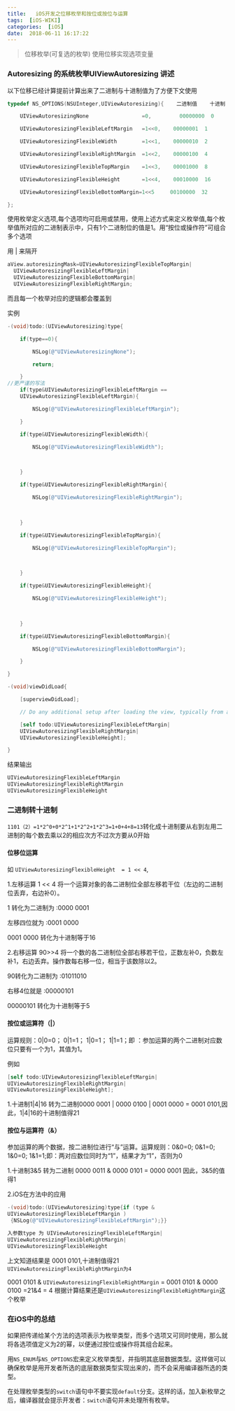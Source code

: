 ```yaml
---
title:   iOS开发之位移枚举和按位或按位与运算
tags:  [iOS-WIKI]
categories:  [iOS]
date:  2018-06-11 16:17:22
---
```




>位移枚举(可复选的枚举) 使用位移实现选项变量

### Autoresizing 的系统枚举UIViewAutoresizing 讲述

以下位移已经计算提前计算出来了二进制与十进制值为了方便下文使用

``` objectivec
typedef NS_OPTIONS(NSUInteger,UIViewAutoresizing){    二进制值    十进制

    UIViewAutoresizingNone                 =0,         00000000  0

    UIViewAutoresizingFlexibleLeftMargin   =1<<0,    00000001  1

    UIViewAutoresizingFlexibleWidth        =1<<1,    00000010  2

    UIViewAutoresizingFlexibleRightMargin  =1<<2,    00000100  4

    UIViewAutoresizingFlexibleTopMargin    =1<<3,    00001000  8

    UIViewAutoresizingFlexibleHeight       =1<<4,    00010000  16

    UIViewAutoresizingFlexibleBottomMargin=1<<5     00100000  32

};
```

使用枚举定义选项,每个选项均可启用或禁用，使用上述方式来定义枚举值,每个枚举值所对应的二进制表示中，只有1个二进制位的值是1。用“按位或操作符”可组合多个选项

用 | 来隔开

``` objectivec
aView.autoresizingMask=UIViewAutoresizingFlexibleTopMargin|
  UIViewAutoresizingFlexibleLeftMargin|  
  UIViewAutoresizingFlexibleBottomMargin|  
  UIViewAutoresizingFlexibleRightMargin;  
```

而且每一个枚举对应的逻辑都会覆盖到

实例

``` objectivec
-(void)todo:(UIViewAutoresizing)type{

    if(type==0){

        NSLog(@"UIViewAutoresizingNone");

        return;

    }
//更严谨的写法
    if(type&UIViewAutoresizingFlexibleLeftMargin ==   
    UIViewAutoresizingFlexibleLeftMargin){

        NSLog(@"UIViewAutoresizingFlexibleLeftMargin");

    }

    if(type&UIViewAutoresizingFlexibleWidth){

        NSLog(@"UIViewAutoresizingFlexibleWidth");

 

    }

    if(type&UIViewAutoresizingFlexibleRightMargin){

        NSLog(@"UIViewAutoresizingFlexibleRightMargin");

 

    }

    if(type&UIViewAutoresizingFlexibleTopMargin){

        NSLog(@"UIViewAutoresizingFlexibleTopMargin");

 

    }

    if(type&UIViewAutoresizingFlexibleHeight){

        NSLog(@"UIViewAutoresizingFlexibleHeight");

 

    }

    if(type&UIViewAutoresizingFlexibleBottomMargin){

        NSLog(@"UIViewAutoresizingFlexibleBottomMargin");

    }

}

-(void)viewDidLoad{

    [superviewDidLoad];

    // Do any additional setup after loading the view, typically from a nib.

    [self todo:UIViewAutoresizingFlexibleLeftMargin|  
    UIViewAutoresizingFlexibleRightMargin|  
    UIViewAutoresizingFlexibleHeight];  

}
```

结果输出

``` objectivec
UIViewAutoresizingFlexibleLeftMargin  
UIViewAutoresizingFlexibleRightMargin  
UIViewAutoresizingFlexibleHeight  
```

### 二进制转十进制

`1101（2）=1*2^0+0*2^1+1*2^2+1*2^3=1+0+4+8=13`转化成十进制要从右到左用二进制的每个数去乘以2的相应次方不过次方要从0开始

#### 位移位运算

如 `UIViewAutoresizingFlexibleHeight  = 1 << 4`,

1.左移运算 1 << 4
将一个运算对象的各二进制位全部左移若干位（左边的二进制位丢弃，右边补0）。

1 转化为二进制为 :0000 0001

左移四位就为     :0001 0000

0001 0000 转化为十进制等于16

2.右移运算 90>>4
将一个数的各二进制位全部右移若干位，正数左补0，负数左补1，右边丢弃。操作数每右移一位，相当于该数除以2。

90转化为二进制为 :01011010

右移4位就是          :00000101

00000101  转化为十进制等于5

#### 按位或运算符（|）

运算规则：0|0=0；   0|1=1；   1|0=1；    1|1=1；即 ：参加运算的两个二进制对应数位只要有一个为1，其值为1。

例如

``` objectivec
[self todo:UIViewAutoresizingFlexibleLeftMargin|
UIViewAutoresizingFlexibleRightMargin|  
UIViewAutoresizingFlexibleHeight];
```

1.十进制1|4|16 转为二进制0000 0001 | 0000 0100 | 0001 0000  =  0001 0101,因此，1|4|16的十进制值得21

#### 按位与运算符（&）

参加运算的两个数据，按二进制位进行“与”运算。运算规则：0&0=0;   0&1=0;    1&0=0;     1&1=1;即：两对应数位同时为“1”，结果才为“1”，否则为0

1.十进制3&5  转为二进制 0000 0011 & 0000 0101 = 0000 0001   因此，3&5的值得1

2.iOS在方法中的应用

``` objectivec
-(void)todo:(UIViewAutoresizing)type{if (type & 
UIViewAutoresizingFlexibleLeftMargin )
 {NSLog(@"UIViewAutoresizingFlexibleLeftMargin");}}

入参数type 为 UIViewAutoresizingFlexibleLeftMargin|
UIViewAutoresizingFlexibleRightMargin|
UIViewAutoresizingFlexibleHeight
```

上文知道结果是 0001 0101,十进制值得21 `UIViewAutoresizingFlexibleRightMargin为4`

0001 0101 &  `UIViewAutoresizingFlexibleRightMargin` =  0001 0101 & 0000 0100  =21&4 = 4 根据计算结果还是`UIViewAutoresizingFlexibleRightMargin`这个枚举

### 在iOS中的总结

如果把传递给某个方法的选项表示为枚举类型，而多个选项又可同时使用，那么就将各选项值定义为2的幂，以便通过按位或操作将其组合起来。

用`NS_ENUM`与`NS_OPTIONS`宏来定义枚举类型，并指明其底层数据类型。这样做可以确保枚举是用开发者所选的底层数据类型实现出来的，而不会采用编译器所选的类型。

在处理枚举类型的`switch`语句中不要实现`default`分支。这样的话，加入新枚举之后，编译器就会提示开发者：`switch`语句并未处理所有枚举。
